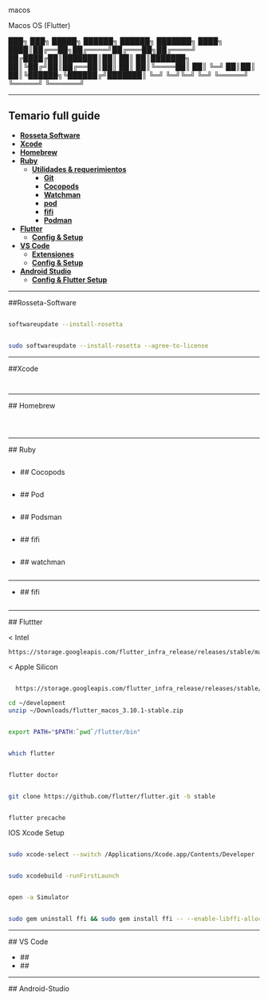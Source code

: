macos

Macos OS (Flutter)

███╗ ███╗ █████╗ ██████╗ ██████╗ ███████╗
████╗ ████║██╔══██╗██╔════╝██╔═══██╗██╔════╝
██╔████╔██║███████║██║ ██║ ██║███████╗
██║╚██╔╝██║██╔══██║██║ ██║ ██║╚════██║
██║ ╚═╝ ██║██║ ██║╚██████╗╚██████╔╝███████║
╚═╝ ╚═╝╚═╝ ╚═╝ ╚═════╝ ╚═════╝ ╚══════╝

--------------------------------------

## **Temario full guide**

- [**Rosseta Software**](#1)
- [**Xcode**](#2)
- [**Homebrew**](#3)
- [**Ruby**](#4)
  - [**Utilidades & requerimientos**](#4.1)
    - [**Git**](#4.2)
    - [**Cocopods**](#4.3)
    - [**Watchman**](#4.4)
    - [**pod**](#4.4)
    - [**fifi**](#4.5)
    - [**Podman**](#4.6)
- [**Flutter**](#5)
  - [**Config & Setup**](#5.2)
- [**VS Code**](#6)
  - [**Extensiones**](#6.1)
  - [**Config & Setup**](#6.2)
- [**Android Studio**](#7)
  - [**Config & Flutter Setup**](#7.1)

------------------


<div id='1' />
##Rosseta-Software

```bash

softwareupdate --install-rosetta

```


```bash

sudo softwareupdate --install-rosetta --agree-to-license

```


--------------------------------------
<div id='2' />
##Xcode



```bash


```

```bash


```


--------------------------------------
<div id='3' />
## Homebrew


```bash


```

```bash


```

```bash


```


--------------------------------------
<div id='4' />
## Ruby

```bash


```

* <div id='id4.1' />
  ## Cocopods

  ```bash


  ```

* <div id='id4.1' />
  ## Pod

  ```bash


  ```

* <div id='id4.1' />
  ## Podsman


  ```bash


  ```

* <div id='id4.1' />
  ## fifi


  ```bash


  ```
 
* <div id='id4.1' />
  ## watchman

  ```bash


  ```

--------------------------------------
* <div id='id4.1' />
  ## fifi

  ```bash


  ```



--------------------------------------
<div id='id5' />
## Fluttter


< Intel

```bash
https://storage.googleapis.com/flutter_infra_release/releases/stable/macos/flutter_macos_3.10.1-stable.zip

```

< Apple Silicon

```bash

  https://storage.googleapis.com/flutter_infra_release/releases/stable/macos/flutter_macos_arm64_3.10.1-stable.zip
```

```bash
cd ~/development
unzip ~/Downloads/flutter_macos_3.10.1-stable.zip


```





```bash

export PATH="$PATH:`pwd`/flutter/bin"


```



```bash

which flutter

```




```bash

flutter doctor

```





```bash

git clone https://github.com/flutter/flutter.git -b stable

```




```bash

flutter precache

```


IOS Xcode  Setup 


```bash

sudo xcode-select --switch /Applications/Xcode.app/Contents/Developer

```


```bash

sudo xcodebuild -runFirstLaunch

```





```bash

open -a Simulator


```






```bash

sudo gem uninstall ffi && sudo gem install ffi -- --enable-libffi-alloc


```

--------------------------------------
<div id='id6' />
## VS Code 

* <div id='id6.1' />
  ##

* <div id='id6.2' />
  ##


--------------------------------------
<div id='id7' />
## Android-Studio

